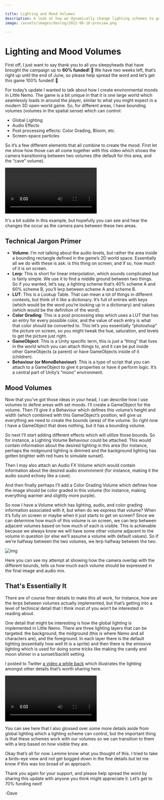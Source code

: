 ```yaml
---

title: Lighting and Mood Volumes
description: A look at how we dynamically change lighting schemes to get the right mood for different rooms
image: /assets/images/devlog/2022-06-16-preview.png

---
```


# Lighting and Mood Volumes

First off, I just want to say thank you to all you sleepyheads that have brought the campaign up to **60% funded!** 🎉 We have two weeks left, that’s right up until the end of June, so please help spread the word and let’s get this game 100% funded! 💪

For today’s update I wanted to talk about how I create environmental moods in Little Nemo. The game is a bit unique in that it is one large world which seamlessly loads in around the player, similar to what you might expect in a modern 3D open-world game. So, for different areas, I have bounding volumes (volumes in the spatial sense) which can control:

- Global Lighting
- Audio Effects
- Post processing effects: Color Grading, Bloom, etc.
- Screen-space particles

So it’s a few different elements that all combine to create the mood. First let me show how those can all come together with this video which shows the camera transitioning between two volumes (the default for this area, and the “cave” volume).

<video class="landscape" controls>
<source src="https://v2.kickstarter.com/1723690608-q%2BzWpEvWppPTqLBib%2FUJuLyj2lLCSLbGCdc3jrg1RVA%3D/assets/037/671/824/df6407a085f8f82a85eb4ab9ff8f8cbf_h264_high.mp4" type="video/mp4; codecs=&quot;avc1.64001E, mp4a.40.2&quot;">
<source src="https://v2.kickstarter.com/1723690608-q%2BzWpEvWppPTqLBib%2FUJuLyj2lLCSLbGCdc3jrg1RVA%3D/assets/037/671/824/df6407a085f8f82a85eb4ab9ff8f8cbf_h264_base.mp4" type="video/mp4; codecs=&quot;avc1.42E01E, mp4a.40.2&quot;">
You'll need an HTML5 capable browser to see this content.
</video>

It's a bit subtle in this example, but hopefully you can see and hear the changes the occur as the camera pans between these two areas.

## Technical Jargon Primer

-  **Volume**: I’m not talking about the audio levels, but rather the area inside a bounding rectangle defined in the game’s 2D world space. Essentially all we do with these is ask: is this thing on screen, and if so, how much of it is on screen.
-  **Lerp**: This is short for linear interpolation, which sounds complicated but is fairly simple. We use it to find a middle ground between two things. So if you wanted, let’s say, a lighting scheme that’s 40% scheme A and 60% scheme B, you’ll lerp between scheme A and scheme B.
-  **LUT**: This is a Lookup Table. That can mean a lot of things in different contexts, but think of it like a dictionary. It’s full of entries with keys (which would be the word you’re looking up in a dictionary) and values (which would be the definition of the word).
-  **Color Grading**: This is a post processing step which uses a LUT that has an entry for every possible color, and the value of each entry is what that color should be converted to. This let’s you essentially “photoshop” the picture on screen, so you might tweak the hue, saturation, and levels to get the picture just right.
-  **GameObject**: This is a Unity specific term, this is just a “thing” that lives in the world which you can attach things to, and it can be put inside other GameObjects (a parent) or have GameObjects inside of it (children).
-  **Behaviour (or MonoBehaviour)**: This is a type of script that you can attach to a GameObject to give it properties or have it perform logic. It’s a central part of Unity’s “mono” environment.

## Mood Volumes

Now that you’ve got those ideas in your head, I can describe how I use volumes to define areas with set moods. I’ll create a GameObject for the volume. Then I’ll give it a Behaviour which defines this volume’s height and width (which combined with this GameObject’s position, will give us everything we need to create the bounds (area) of the volume. So right now I have a GameObject that does nothing, but it has a bounding volume.

So next I’ll start adding different effects which will utilize those bounds. So for instance, a Lighting Volume Behaviour could be attached. This would contain information about the desired lighting in this area (for instance, perhaps the midground lighting is dimmed and the background lighting has gotten brighter with red hues to simulate sunset).

Then I may also attach an Audio FX Volume which would contain information about the desired audio environment (for instance, making it the audio sound echoey like a cave).

And then finally perhaps I’ll add a Color Grading Volume which defines how the image should be color graded in this volume (for instance, making everything warmer and slightly more purple).

So now I have a Volume which has lighting, audio, and color grading information associated with it, but when do we express that volume? When it’s fully on screen or maybe when it just starts to get on screen? Since we can determine how much of this volume is on screen, we can lerp between adjacent volumes based on how much of each is visible. This is achievable because we always know we will have some other volume adjacent to the volume in question (or else we’ll assume a volume with default values). So if we’re halfway between the two volumes, we lerp halfway between the two.

![img](https://i.kickstarter.com/assets/037/671/840/01d0ddd31739dfd15faa6460bf27880a_original.png?fit=scale-down&origin=ugc&width=700&sig=uaD7m7QVfwZpxzTeZHDHwrE%2BdMuXoTC702dsx5WPGzE%3D)

Here you can see my attempt at showing how the camera overlap with the different bounds, tells us how much each volume should be expressed in the final image and audio mix.

## That's Essentially It

There are of course finer details to make this all work, for instance, how are the lerps between volumes actually implemented, but that’s getting into a level of technical detail that I think most of you won’t be interested in reading about.

One detail that might be interesting is how the global lighting is implemented in Little Nemo. There are three lighting layers that can be targeted: the background, the midground (this is where Nemo and all characters are), and the foreground. In each layer there is the default lighting (essentially how well lit is a sprite) and then there is the emissive lighting which is used for doing some tricks like making the candy and moon shinier in a sunset/backlit setting.

I posted to Twitter [a video a while back](https://twitter.com/diesoftgames/status/1494091793490759684) which illustrates the lighting amongst other details that’s worth sharing here.

<video class="landscape" controls>
<source src="https://v2.kickstarter.com/1723690608-Tvf1SOmEgdVEAs%2FXVsJE9MXnCyB5KiNlM6wQ%2F1aWwQI%3D/assets/037/671/978/b97d9ce66ce15532f050b8c409221bbd_h264_high.mp4" type="video/mp4; codecs=&quot;avc1.64001E, mp4a.40.2&quot;">
<source src="https://v2.kickstarter.com/1723690608-Tvf1SOmEgdVEAs%2FXVsJE9MXnCyB5KiNlM6wQ%2F1aWwQI%3D/assets/037/671/978/b97d9ce66ce15532f050b8c409221bbd_h264_base.mp4" type="video/mp4; codecs=&quot;avc1.42E01E, mp4a.40.2&quot;">
You'll need an HTML5 capable browser to see this content.
</video>

You can see here that I also glossed over some more details aside from global lighting which a lighting scheme can control, but the important thing is that these schemes work with our volumes so we can transition to them with a lerp based on how visible they are.

Okay that’s all for now. Lemme know what you thought of this. I tried to take a birds-eye view and not get bogged down in the fine details but let me know if this was too broad of an approach.

Thank you again for your support, and please help spread the word by sharing this update with anyone you think might appreciate it. Let’s get to 70% funding next!

-Dave
